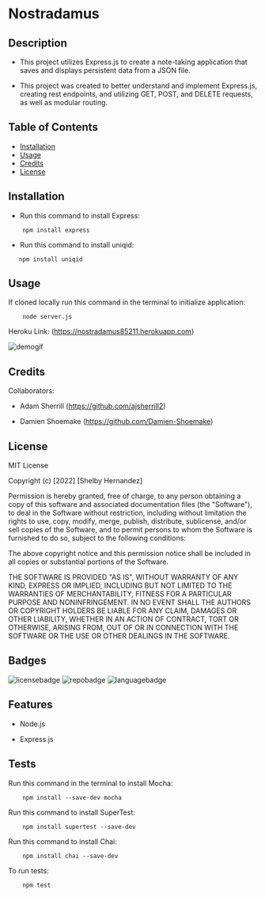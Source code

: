 # Nostradamus

## Description


- This project utilizes Express.js to create a note-taking application that saves and displays persistent data from a JSON file.

- This project was created to better understand and implement Express.js, creating rest endpoints, and utilizing GET, POST, and DELETE requests, as well as modular routing.

## Table of Contents

- [Installation](#installation)
- [Usage](#usage)
- [Credits](#credits)
- [License](#license)

## Installation

- Run this command to install Express:

```
    npm install express
```

 - Run this command to install uniqid:

 ```
    npm install uniqid
 ```

## Usage

If cloned locally run this command in the terminal to initialize application: 

```
    node server.js
```

Heroku Link: (https://nostradamus85211.herokuapp.com)

![demogif](public/assets/images/demo.gif)



## Credits

Collaborators:

- Adam Sherrill (https://github.com/ajsherrill2)

- Damien Shoemake (https://github.com/Damien-Shoemake)

## License

MIT License

Copyright (c) [2022] [Shelby Hernandez]

Permission is hereby granted, free of charge, to any person obtaining a copy
of this software and associated documentation files (the "Software"), to deal
in the Software without restriction, including without limitation the rights
to use, copy, modify, merge, publish, distribute, sublicense, and/or sell
copies of the Software, and to permit persons to whom the Software is
furnished to do so, subject to the following conditions:

The above copyright notice and this permission notice shall be included in all
copies or substantial portions of the Software.

THE SOFTWARE IS PROVIDED "AS IS", WITHOUT WARRANTY OF ANY KIND, EXPRESS OR
IMPLIED, INCLUDING BUT NOT LIMITED TO THE WARRANTIES OF MERCHANTABILITY,
FITNESS FOR A PARTICULAR PURPOSE AND NONINFRINGEMENT. IN NO EVENT SHALL THE
AUTHORS OR COPYRIGHT HOLDERS BE LIABLE FOR ANY CLAIM, DAMAGES OR OTHER
LIABILITY, WHETHER IN AN ACTION OF CONTRACT, TORT OR OTHERWISE, ARISING FROM,
OUT OF OR IN CONNECTION WITH THE SOFTWARE OR THE USE OR OTHER DEALINGS IN THE
SOFTWARE.

## Badges

![licensebadge](https://img.shields.io/github/license/shernandez927/nostradamus?style=for-the-badge) ![repobadge](https://img.shields.io/github/repo-size/shernandez927/nostradamus?style=for-the-badge) ![languagebadge](https://img.shields.io/github/languages/count/shernandez927/nostradamus?style=for-the-badge)

## Features

- Node.js

- Express.js


## Tests

Run this command in the terminal to install Mocha:

```
    npm install --save-dev mocha
```

Run this command to install SuperTest:

```
    npm install supertest --save-dev
```

Run this command to install Chai:

```
    npm install chai --save-dev
```
To run tests:

```
    npm test
```
